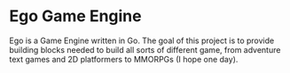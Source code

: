 # Ego Game Engine

Ego is a Game Engine written in Go. 
The goal of this project is to provide building blocks needed to build all sorts of different game, from adventure text games and 2D platformers to MMORPGs (I hope one day).
